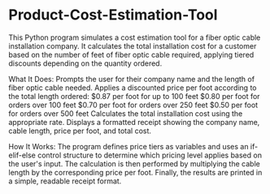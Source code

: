 # Product-Cost-Estimation-Tool
This Python program simulates a cost estimation tool for a fiber optic cable installation company. 
It calculates the total installation cost for a customer based on the number of feet of fiber optic cable required, 
applying tiered discounts depending on the quantity ordered.


What It Does:
Prompts the user for their company name and the length of fiber optic cable needed.
Applies a discounted price per foot according to the total length ordered:
$0.87 per foot for up to 100 feet
$0.80 per foot for orders over 100 feet
$0.70 per foot for orders over 250 feet
$0.50 per foot for orders over 500 feet
Calculates the total installation cost using the appropriate rate.
Displays a formatted receipt showing the company name, cable length, price per foot, and total cost.



How It Works:
The program defines price tiers as variables and uses an if-elif-else control structure to determine which pricing level applies based on the user's input. The calculation is then performed by multiplying the cable length by the corresponding price per foot. Finally, the results are printed in a simple, readable receipt format.




